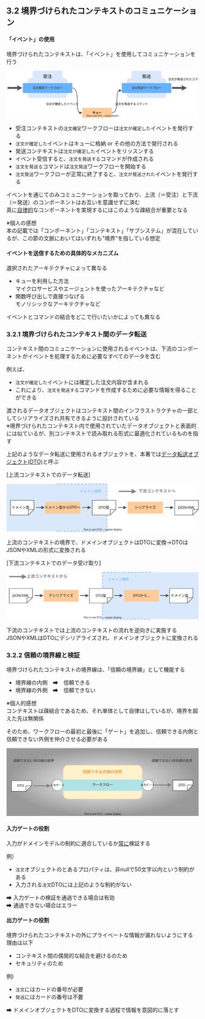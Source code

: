 ## 3.2 境界づけられたコンテキストのコミュニケーション
#### 「イベント」の使用
境界づけられたコンテキストは、「イベント」を使用してコミュニケーションを行う  

![](img\img2.dio.svg)

* 受注コンテキストの`注文確定`ワークフローは`注文が確定した`イベントを発行する
* `注文が確定した`イベントはキューに格納 or その他の方法で発行される
* 発送コンテキストは`注文が確定した`イベントをリッスンする
* イベント受信すると、`注文を発送する`コマンドが作成される
* `注文を発送る`コマンドは`注文発送`ワークフローを開始する
* `注文発送`ワークフローが正常に終了すると、`注文が発送された`イベントを発行する

イベントを通じてのみコミュニケーションを取っており、上流（＝受注）と下流（＝発送）のコンポーネントはお互いを意識せずに済む  
真に<u>自律的</u>なコンポーネントを実現するにはこのような疎結合が重要となる  

※個人の感想  
本の記載では「コンポーネント」「コンテキスト」「サブシステム」が混在しているが、この節の文脈においてはいずれも"境界"を指している想定

#### イベントを送信するための具体的なメカニズム
選択されたアーキテクチャによって異なる
* キューを利用した方法  
  マイクロサービスやエージェントを使ったアーキテクチャなど  
* 関数呼び出しで直接つなげる  
  モノリシックなアーキテクチャなど

イベントとコマンドの結合をどこで行いたいかによっても異なる  

### 3.2.1 境界づけられたコンテキスト間のデータ転送
コンテキスト間のコミュニケーションに使用されるイベントは、下流のコンポーネントがイベントを処理するために必要なすべてのデータを含む  

例えば、
* `注文が確定した`イベントには確定した注文内容が含まれる  
* これにより、`注文を発送する`コマンドを作成するために必要な情報を得ることができる  

渡されるデータオブジェクトはコンテキスト間のインフラストラクチャの一部としてシリアライズされ共有できるように設計されている  
※境界づけられたコンテキスト内で使用されていたデータオブジェクトと表面的には似ているが、別コンテキストで読み取れる形式に最適化されているものを指す

上記のようなデータ転送に使用されるオブジェクトを、本著では<u>データ転送オブジェクト(DTO)</u>と呼ぶ  

[上流コンテキストでのデータ転送]

![](img\img3.dio.svg)

上流のコンテキストの境界で、ドメインオブジェクトはDTOに変換→DTOはJSONやXMLの形式に変換される

[下流コンテキストでのデータ受け取り]

![](img\img4.dio.svg)

下流のコンテキストでは上流のコンテキストの流れを逆向きに実施する  
JSONやXMLはDTOにデシリアライズされ、ドメインオブジェクトに変換される  

### 3.2.2 信頼の境界線と検証  
境界づけられたコンテキストの境界線は、「信頼の境界線」として機能する  
* 境界線の内側　➡　信頼できる
* 境界線の外側　➡　信頼できない  

※個人的感想  
コンテキストは疎結合であるため、それ単体として自律はしているが、境界を超えた先は無関係  

そのため、ワークフローの最初と最後に「ゲート」を追加し、信頼できる内側と信頼できない外側を仲介させる必要がある  

![](img\img5.dio.svg)

#### 入力ゲートの役割
入力がドメインモデルの制約に適合しているか<u>常に</u>検証する 

例）
* `注文`オブジェクトのとあるプロパティは、非nullで50文字以内という制約がある
* 入力される`注文`DTOには上記のような制約がない

➡ 入力ゲートの検証を通過できる場合は有効  
➡ 通過できない場合はエラー    

#### 出力ゲートの役割  
境界づけられたコンテキストの外にプライベートな情報が漏れないようにする  
理由は以下  

* コンテキスト間の偶発的な結合を避けるのため  
* セキュリティのため  

例)  
* `注文`にはカードの番号が必要
* `発送`にはカードの番号は不要  

➡ ドメインオブジェクトをDTOに変換する過程で情報を意図的に落とす  